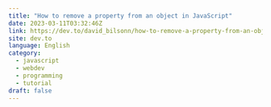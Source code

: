 ```yaml
---
title: "How to remove a property from an object in JavaScript"
date: 2023-03-11T03:32:46Z
link: https://dev.to/david_bilsonn/how-to-remove-a-property-from-an-object-in-javascript-bcg?utm_medium=RSS&utm_source=news.12bit.vn
site: dev.to
language: English
category:
  - javascript
  - webdev
  - programming
  - tutorial
draft: false
---
```

